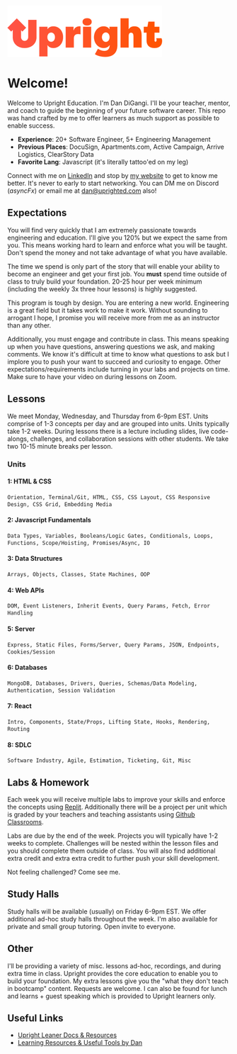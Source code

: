 ![alt text](./images/upright-logo.png)

# Welcome!

Welcome to Upright Education. I'm Dan DiGangi. I'll be your teacher, mentor, and coach to guide the beginning of your future software career. This repo was hand crafted by me to offer learners as much support as possible to enable success.

- **Experience**: 20+ Software Engineer, 5+ Engineering Management
- **Previous Places**: DocuSign, Apartments.com, Active Campaign, Arrive Logistics, ClearStory Data
- **Favorite Lang**: Javascript (it's literally tattoo'ed on my leg)

Connect with me on [LinkedIn](https://linkedin.com/in/dandigangi) and stop by [my website](https://dandigangi.com) to get to know me better. It's never to early to start networking. You can DM me on Discord (*asyncFx*) or email me at [dan@uprighted.com](mailto:dan@uprighted.com) also!

## Expectations

You will find very quickly that I am extremely passionate towards engineering and education. I'll give you 120% but we expect the same from you. This means working hard to learn and enforce what you will be taught. Don't spend the money and not take advantage of what you have available.

The time we spend is only part of the story that will enable your ability to become an engineer and get your first job. You **must** spend time outside of class to truly build your foundation. 20-25 hour per week minimum (including the weekly 3x three hour lessons) is highly suggested.

This program is tough by design. You are entering a new world. Engineering is a great field but it takes work to make it work. Without sounding to arrogant I hope, I promise you will receive more from me as an instructor than any other.

Additionally, you must engage and contribute in class. This means speaking up when you have questions, answering questions we ask, and making comments. We know it's difficult at time to know what questions to ask but I implore you to push your want to succeed and curiosity to engage. Other expectations/requirements include turning in your labs and projects on time. Make sure to have your video on during lessons on Zoom.

## Lessons

We meet Monday, Wednesday, and Thursday from 6-9pm EST. Units comprise of 1-3 concepts per day and are grouped into units. Units typically take 1-2 weeks. During lessons there is a lecture including slides, live code-alongs, challenges, and collaboration sessions with other students. We take two 10-15 minute breaks per lesson.

### Units
#### **1**: HTML & CSS

    Orientation, Terminal/Git, HTML, CSS, CSS Layout, CSS Responsive Design, CSS Grid, Embedding Media

#### **2**: Javascript Fundamentals

    Data Types, Variables, Booleans/Logic Gates, Conditionals, Loops, Functions, Scope/Hoisting, Promises/Async, IO

#### **3**: Data Structures

    Arrays, Objects, Classes, State Machines, OOP

#### **4**: Web APIs

    DOM, Event Listeners, Inherit Events, Query Params, Fetch, Error Handling

#### **5**: Server

    Express, Static Files, Forms/Server, Query Params, JSON, Endpoints, Cookies/Session

#### **6**: Databases

    MongoDB, Databases, Drivers, Queries, Schemas/Data Modeling, Authentication, Session Validation

#### **7**: React

    Intro, Components, State/Props, Lifting State, Hooks, Rendering, Routing

#### **8**: SDLC
    Software Industry, Agile, Estimation, Ticketing, Git, Misc

## Labs & Homework
Each week you will receive multiple labs to improve your skills and enforce the concepts using [Replit](https://replit.com). Additionally there will be a project per unit which is graded by your teachers and teaching assistants using [Github Classrooms](https://classroom.github.com/).

Labs are due by the end of the week. Projects you will typically have 1-2 weeks to complete. Challenges will be nested within the lesson files and you should complete them outside of class. You will also find additional extra credit and extra extra credit to further push your skill development.

Not feeling challenged? Come see me.

## Study Halls

Study halls will be available (usually) on Friday 6-9pm EST. We offer additional ad-hoc study halls throughout the week. I'm also available for private and small group tutoring. Open invite to everyone.

## Other

I'll be providing a variety of misc. lessons ad-hoc, recordings, and during extra time in class. Upright provides the core education to enable you to build your foundation. My extra lessons give you the "what they don't teach in bootcamp" content. Requests are welcome. I can also be found for lunch and learns + guest speaking which is provided to Upright learners only.

## Useful Links
- [Upright Leaner Docs & Resources](https://docs.google.com/spreadsheets/d/1AaCzerodp1Rqa0684xE4C1UuFhF-fW3dANEuNho8sjs/edit#gid=0)
- [Learning Resources & Useful Tools by Dan](https://docs.google.com/spreadsheets/d/1AdjKsEMjw3zezS4bnVrAAY1neh8-QdBm1QKxmWMkxAI/edit#gid=0)